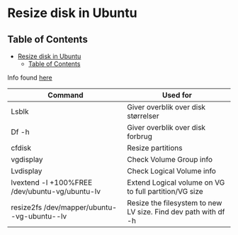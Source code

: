# Resize disk in Ubuntu

## Table of Contents

- [Resize disk in Ubuntu](#resize-disk-in-ubuntu)
  - [Table of Contents](#table-of-contents)

Info found [here](https://packetpushers.net/ubuntu-extend-your-default-lvm-space/)

|Command|Used for|
|---|---|
|Lsblk |Giver overblik over disk størrelser|
|Df -h | Giver overblik over disk forbrug|
|cfdisk | Resize partitions|
|vgdisplay | Check Volume Group info|
|Lvdisplay | Check Logical Volume info|
|lvextend -l +100%FREE /dev/ubuntu-vg/ubuntu-lv | Extend Logical volume on VG to full partition/VG size |
|resize2fs /dev/mapper/ubuntu--vg-ubuntu--lv | Resize the filesystem to new LV size. Find dev path with df -h |
